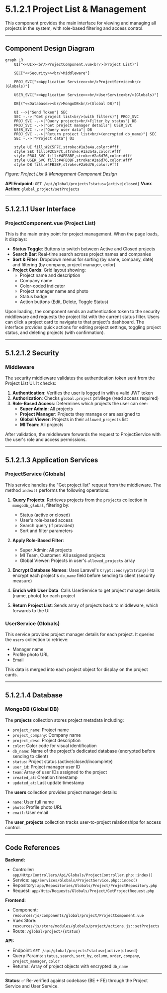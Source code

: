 # 5.1.2.1 Project List & Management

This component provides the main interface for viewing and managing all projects in the system, with role-based filtering and access control.

---

## Component Design Diagram

```mermaid
graph LR
    UI["<<UI>><br/>ProjectComponent.vue<br/>(Project List)"]

    SEC["<<Security>><br/>Middleware"]

    PROJ_SVC["<<Application Service>><br/>ProjectService<br/>(Globals)"]

    USER_SVC["<<Application Service>><br/>UserService<br/>(Globals)"]

    DB[("<<Database>><br/>MongoDB<br/>(Global DB)")]

    UI -->|"Send Token"| SEC
    SEC -.->|"Get project list<br/>(with filters)"| PROJ_SVC
    PROJ_SVC -.->|"Query projects<br/>Filter by status"| DB
    PROJ_SVC -.->|"Get project manager details"| USER_SVC
    USER_SVC -.->|"Query user data"| DB
    PROJ_SVC -.->|"Return project list<br/>(encrypted db_name)"| SEC
    SEC -.->|"Project data"| UI

    style UI fill:#2C5F7C,stroke:#1a3a4a,color:#fff
    style SEC fill:#2C5F7C,stroke:#1a3a4a,color:#fff
    style PROJ_SVC fill:#4FB3BF,stroke:#2a6d76,color:#fff
    style USER_SVC fill:#4FB3BF,stroke:#2a6d76,color:#fff
    style DB fill:#4FB3BF,stroke:#2a6d76,color:#fff
```

*Figure: Project List & Management Component Design*

**API Endpoint**: `GET /api/global/projects?status={active|closed}`
**Vuex Action**: `global_project/setProjects`

---

## 5.1.2.1.1 User Interface

### ProjectComponent.vue (Project List)

This is the main entry point for project management. When the page loads, it displays:
- **Status Toggle**: Buttons to switch between Active and Closed projects
- **Search Bar**: Real-time search across project names and companies
- **Sort & Filter**: Dropdown menus for sorting (by name, company, date) and filtering (by company, project manager, color)
- **Project Cards**: Grid layout showing:
  - Project name and description
  - Company name
  - Color-coded indicator
  - Project manager name and photo
  - Status badge
  - Action buttons (Edit, Delete, Toggle Status)

Upon loading, the component sends an authentication token to the security middleware and requests the project list with the current status filter. Users can click a project card to navigate to that project's dashboard. The interface provides quick actions for editing project settings, toggling project status, and deleting projects (with confirmation).

---

## 5.1.2.1.2 Security

### Middleware

The security middleware validates the authentication token sent from the Project List UI. It checks:
1. **Authentication**: Verifies the user is logged in with a valid JWT token
2. **Authorization**: Checks `global.project` privilege (read access required)
3. **Role-Based Access**: Determines which projects the user can see:
   - **Super Admin**: All projects
   - **Project Manager**: Projects they manage or are assigned to
   - **Global Viewer**: Projects in their `allowed_projects` list
   - **MI Team**: All projects

After validation, the middleware forwards the request to ProjectService with the user's role and access permissions.

---

## 5.1.2.1.3 Application Services

### ProjectService (Globals)

This service handles the "Get project list" request from the middleware. The method `index()` performs the following operations:

1. **Query Projects**: Retrieves projects from the `projects` collection in `mongodb_global`, filtering by:
   - Status (active or closed)
   - User's role-based access
   - Search query (if provided)
   - Sort and filter parameters

2. **Apply Role-Based Filter**:
   - Super Admin: All projects
   - MI Team, Customer: All assigned projects
   - Global Viewer: Projects in user's `allowed_projects` array

3. **Encrypt Database Names**: Uses Laravel's `Crypt::encryptString()` to encrypt each project's `db_name` field before sending to client (security measure)

4. **Enrich with User Data**: Calls UserService to get project manager details (name, photo) for each project

5. **Return Project List**: Sends array of projects back to middleware, which forwards to the UI

### UserService (Globals)

This service provides project manager details for each project. It queries the `users` collection to retrieve:
- Manager name
- Profile photo URL
- Email

This data is merged into each project object for display on the project cards.

---

## 5.1.2.1.4 Database

### MongoDB (Global DB)

The **projects** collection stores project metadata including:
- `project_name`: Project name
- `project_company`: Company name
- `project_desc`: Project description
- `color`: Color code for visual identification
- `db_name`: Name of the project's dedicated database (encrypted before sending to client)
- `status`: Project status (active/closed/incomplete)
- `user_id`: Project manager user ID
- `team`: Array of user IDs assigned to the project
- `created_at`: Creation timestamp
- `updated_at`: Last update timestamp

The **users** collection provides project manager details:
- `name`: User full name
- `photo`: Profile photo URL
- `email`: User email

The **user_projects** collection tracks user-to-project relationships for access control.

---

## Code References

**Backend:**
- Controller: `app/Http/Controllers/Api/Globals/ProjectController.php::index()`
- Service: `app/Services/Globals/ProjectService.php::index()`
- Repository: `app/Repositories/Globals/Project/ProjectRepository.php`
- Request: `app/Http/Requests/Globals/Project/GetProjectRequest.php`

**Frontend:**
- Component: `resources/js/components/global/project/ProjectComponent.vue`
- Vuex Store: `resources/js/store/modules/globals/project/actions.js::setProjects`
- Route: `/global/project/{status}`

**API:**
- Endpoint: `GET /api/global/projects?status={active|closed}`
- Query Params: `status`, `search`, `sort_by`, `column`, `order`, `company`, `project_manager`, `color`
- Returns: Array of project objects with encrypted `db_name`

---

**Status**: ✅ Re-verified against codebase (BE + FE) through the Project Service and User Service.
